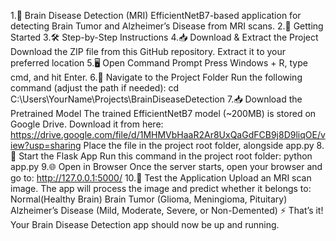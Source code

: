 1.🧠 Brain Disease Detection (MRI)
    EfficientNetB7-based application for detecting Brain Tumor and Alzheimer’s Disease from MRI scans.
2.🚀 Getting Started
3.🛠️ Step-by-Step Instructions
4.📥 Download & Extract the Project
        Download the ZIP file from this GitHub repository.
        Extract it to your preferred location
5.🖥️ Open Command Prompt
        Press Windows + R, type cmd, and hit Enter.
6.📂 Navigate to the Project Folder
        Run the following command (adjust the path if needed):
        cd C:\Users\YourName\Projects\BrainDiseaseDetection
7.📥 Download the Pretrained Model
        The trained EfficientNetB7 model (~200MB) is stored on Google Drive.
        Download it from here:
            https://drive.google.com/file/d/1MHMVbHaaR2Ar8UxQaGdFCB9j8D9liqOE/view?usp=sharing
        Place the file in the project root folder, alongside app.py
8.🚀 Start the Flask App
        Run this command in the project root folder:
                python app.py
9.🌐 Open in Browser
        Once the server starts, open your browser and go to:
              http://127.0.0.1:5000/
10.📱 Test the Application
        Upload an MRI scan image.
        The app will process the image and predict whether it belongs to:
        Normal(Healthy Brain)
        Brain Tumor (Glioma, Meningioma, Pituitary)
        Alzheimer’s Disease (Mild, Moderate, Severe, or Non-Demented)
⚡ That’s it! Your Brain Disease Detection app should now be up and running.
